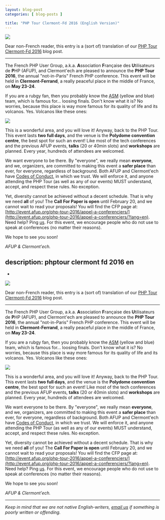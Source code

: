 ```yaml
---
layout: blog-post
categories: [ blog-posts ]

title: "PHP Tour Clermont-Fd 2016 (English Version)"
---
```


![](/images/blog-posts/phptour.png)

Dear non-French reader, this entry is a (sort of) translation of our [PHP Tour
Clermont-Fd 2016](/blog-posts/phptour-clermont-fd-2016.html) blog post.

---

The French PHP User Group, a.k.a. **A**ssociation **F**rançaise des
**U**tilisateurs de **P**HP (AFUP), and Clermont'ech are pleased to announce the
**PHP Tour 2016**, the annual "not-in-Paris" French PHP conference.  This event
will be held in **Clermont-Ferrand**, a really peaceful place in the middle of
France, on **May 23-24**.

If you are a rubgy fan, then you probably know the
[ASM](https://en.wikipedia.org/wiki/ASM_Clermont_Auvergne) (yellow and blue)
team, which is famous for... loosing finals. Don't know what it is? No worries,
because this place is way more famous for its quality of life and its volcanos.
Yes. Volcanos like these ones:

![](/images/blog-posts/auvergne.jpg)

This is a wonderful area, and you will love it!  Anyway, back to the PHP Tour.
This event lasts **two full days**, and the venue is the **Polydome convention
centre**, the best spot for such an event! Like most of the tech conferences and
the previous AFUP events, **talks** (20 or 40min slots) and **workshops** are
planned. Every year, hundreds of attendees are welcomed.

We want everyone to be there. By "everyone", we really mean **everyone**, and
we, organizers, are committed to making this event a **safer place** than ever,
for everyone, regardless of background. Both AFUP and Clermont'ech have [Codes of
Conduct](http://afup.org/pages/site/?route=code-of-conduct/79), in which we
trust. We will enforce it, and anyone attending the PHP Tour (as well as any of
our events) MUST understand, accept, and respect these rules. No exception.

Yet, diversity cannot be achieved without a decent schedule. That is why we need
**all** of you! The **Call For Paper is open** until February 20, and we cannot
wait to read your proposals! You will find the CFP page at:
[http://event.afup.org/php-tour-2016/appel-a-conferenciers/](http://event.afup.org/php-tour-2016/appel-a-conferenciers/?lang=en).
Need help? Ping [us](mailto:phptour@clermontech.org). For this event, we
encourage people who do not use to speak at conferences (no matter their
reasons).

We hope to see you soon!

_AFUP &amp; Clermont'ech._

description: phptour clermont fd 2016 en
---
-

![](/images/blog-posts/phptour.png)

Dear non-French reader, this entry is a (sort of) translation of our [PHP Tour
Clermont-Fd 2016](/blog-posts/phptour-clermont-fd-2016.html) blog post.

---

The French PHP User Group, a.k.a. **A**ssociation **F**rançaise des
**U**tilisateurs de **P**HP (AFUP), and Clermont'ech are pleased to announce the
**PHP Tour 2016**, the annual "not-in-Paris" French PHP conference.  This event
will be held in **Clermont-Ferrand**, a really peaceful place in the middle of
France, on **May 23-24**.

If you are a rubgy fan, then you probably know the
[ASM](https://en.wikipedia.org/wiki/ASM_Clermont_Auvergne) (yellow and blue)
team, which is famous for... loosing finals. Don't know what it is? No worries,
because this place is way more famous for its quality of life and its volcanos.
Yes. Volcanos like these ones:

![](/images/blog-posts/auvergne.jpg)

This is a wonderful area, and you will love it!  Anyway, back to the PHP Tour.
This event lasts **two full days**, and the venue is the **Polydome convention
centre**, the best spot for such an event! Like most of the tech conferences and
the previous AFUP events, **talks** (20 or 40min slots) and **workshops** are
planned. Every year, hundreds of attendees are welcomed.

We want everyone to be there. By "everyone", we really mean **everyone**, and
we, organizers, are committed to making this event a **safer place** than ever,
for everyone, regardless of background. Both AFUP and Clermont'ech have [Codes of
Conduct](http://afup.org/pages/site/?route=code-of-conduct/79), in which we
trust. We will enforce it, and anyone attending the PHP Tour (as well as any of
our events) MUST understand, accept, and respect these rules. No exception.

Yet, diversity cannot be achieved without a decent schedule. That is why we need
**all** of you! The **Call For Paper is open** until February 20, and we cannot
wait to read your proposals! You will find the CFP page at:
[http://event.afup.org/php-tour-2016/appel-a-conferenciers/](http://event.afup.org/php-tour-2016/appel-a-conferenciers/?lang=en).
Need help? Ping [us](mailto:phptour@clermontech.org). For this event, we
encourage people who do not use to speak at conferences (no matter their
reasons).

We hope to see you soon!

_AFUP &amp; Clermont'ech._

---

_Keep in mind that we are not native English-writers, [email
us](mailto:hello@clermontech.org) if something is poorly written or offending._
